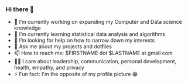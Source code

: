 ### Hi there 👋
- 🔭 I’m currently working on expanding my Computer and Data science knowledge
- 🌱 I’m currently learning statistical data analysis and algorithms 
- 🤔 I’m looking for help on how to narrow down my interests
- 💬 Ask me about my projects and dotfiles
- 📫 How to reach me: $FIRSTNAME dot $LASTNAME at gmail com
- 👨‍⚖️ I care about leadership, communication, personal development, health, empathy, and privacy
- ⚡ Fun fact: I'm the opposite of my profile picture 😁
